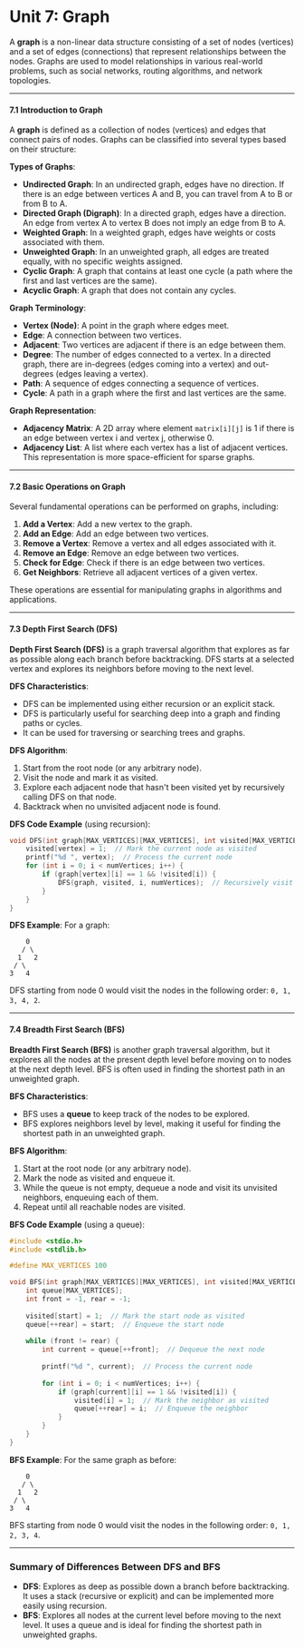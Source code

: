 # Unit 7: Graph

A **graph** is a non-linear data structure consisting of a set of nodes (vertices) and a set of edges (connections) that represent relationships between the nodes. Graphs are used to model relationships in various real-world problems, such as social networks, routing algorithms, and network topologies.

---

#### **7.1 Introduction to Graph**
A **graph** is defined as a collection of nodes (vertices) and edges that connect pairs of nodes. Graphs can be classified into several types based on their structure:

**Types of Graphs**:
- **Undirected Graph**: In an undirected graph, edges have no direction. If there is an edge between vertices A and B, you can travel from A to B or from B to A.
- **Directed Graph (Digraph)**: In a directed graph, edges have a direction. An edge from vertex A to vertex B does not imply an edge from B to A.
- **Weighted Graph**: In a weighted graph, edges have weights or costs associated with them.
- **Unweighted Graph**: In an unweighted graph, all edges are treated equally, with no specific weights assigned.
- **Cyclic Graph**: A graph that contains at least one cycle (a path where the first and last vertices are the same).
- **Acyclic Graph**: A graph that does not contain any cycles.

**Graph Terminology**:
- **Vertex (Node)**: A point in the graph where edges meet.
- **Edge**: A connection between two vertices.
- **Adjacent**: Two vertices are adjacent if there is an edge between them.
- **Degree**: The number of edges connected to a vertex. In a directed graph, there are in-degrees (edges coming into a vertex) and out-degrees (edges leaving a vertex).
- **Path**: A sequence of edges connecting a sequence of vertices.
- **Cycle**: A path in a graph where the first and last vertices are the same.

**Graph Representation**:
- **Adjacency Matrix**: A 2D array where element `matrix[i][j]` is 1 if there is an edge between vertex i and vertex j, otherwise 0.
- **Adjacency List**: A list where each vertex has a list of adjacent vertices. This representation is more space-efficient for sparse graphs.

---

#### **7.2 Basic Operations on Graph**
Several fundamental operations can be performed on graphs, including:

1. **Add a Vertex**: Add a new vertex to the graph.
2. **Add an Edge**: Add an edge between two vertices.
3. **Remove a Vertex**: Remove a vertex and all edges associated with it.
4. **Remove an Edge**: Remove an edge between two vertices.
5. **Check for Edge**: Check if there is an edge between two vertices.
6. **Get Neighbors**: Retrieve all adjacent vertices of a given vertex.

These operations are essential for manipulating graphs in algorithms and applications.

---

#### **7.3 Depth First Search (DFS)**
**Depth First Search (DFS)** is a graph traversal algorithm that explores as far as possible along each branch before backtracking. DFS starts at a selected vertex and explores its neighbors before moving to the next level.

**DFS Characteristics**:
- DFS can be implemented using either recursion or an explicit stack.
- DFS is particularly useful for searching deep into a graph and finding paths or cycles.
- It can be used for traversing or searching trees and graphs.

**DFS Algorithm**:
1. Start from the root node (or any arbitrary node).
2. Visit the node and mark it as visited.
3. Explore each adjacent node that hasn't been visited yet by recursively calling DFS on that node.
4. Backtrack when no unvisited adjacent node is found.

**DFS Code Example** (using recursion):
```c
void DFS(int graph[MAX_VERTICES][MAX_VERTICES], int visited[MAX_VERTICES], int vertex, int numVertices) {
    visited[vertex] = 1;  // Mark the current node as visited
    printf("%d ", vertex);  // Process the current node
    for (int i = 0; i < numVertices; i++) {
        if (graph[vertex][i] == 1 && !visited[i]) {
            DFS(graph, visited, i, numVertices);  // Recursively visit unvisited neighbors
        }
    }
}
```

**DFS Example**:
For a graph:
```plaintext
    0
   / \
  1   2
 / \
3   4
```
DFS starting from node 0 would visit the nodes in the following order: `0, 1, 3, 4, 2`.

---

#### **7.4 Breadth First Search (BFS)**
**Breadth First Search (BFS)** is another graph traversal algorithm, but it explores all the nodes at the present depth level before moving on to nodes at the next depth level. BFS is often used in finding the shortest path in an unweighted graph.

**BFS Characteristics**:
- BFS uses a **queue** to keep track of the nodes to be explored.
- BFS explores neighbors level by level, making it useful for finding the shortest path in an unweighted graph.

**BFS Algorithm**:
1. Start at the root node (or any arbitrary node).
2. Mark the node as visited and enqueue it.
3. While the queue is not empty, dequeue a node and visit its unvisited neighbors, enqueuing each of them.
4. Repeat until all reachable nodes are visited.

**BFS Code Example** (using a queue):
```c
#include <stdio.h>
#include <stdlib.h>

#define MAX_VERTICES 100

void BFS(int graph[MAX_VERTICES][MAX_VERTICES], int visited[MAX_VERTICES], int start, int numVertices) {
    int queue[MAX_VERTICES];
    int front = -1, rear = -1;
    
    visited[start] = 1;  // Mark the start node as visited
    queue[++rear] = start;  // Enqueue the start node
    
    while (front != rear) {
        int current = queue[++front];  // Dequeue the next node
        
        printf("%d ", current);  // Process the current node
        
        for (int i = 0; i < numVertices; i++) {
            if (graph[current][i] == 1 && !visited[i]) {
                visited[i] = 1;  // Mark the neighbor as visited
                queue[++rear] = i;  // Enqueue the neighbor
            }
        }
    }
}
```

**BFS Example**:
For the same graph as before:
```plaintext
    0
   / \
  1   2
 / \
3   4
```
BFS starting from node 0 would visit the nodes in the following order: `0, 1, 2, 3, 4`.

---

### **Summary of Differences Between DFS and BFS**
- **DFS**: Explores as deep as possible down a branch before backtracking. It uses a stack (recursive or explicit) and can be implemented more easily using recursion.
- **BFS**: Explores all nodes at the current level before moving to the next level. It uses a queue and is ideal for finding the shortest path in unweighted graphs.

